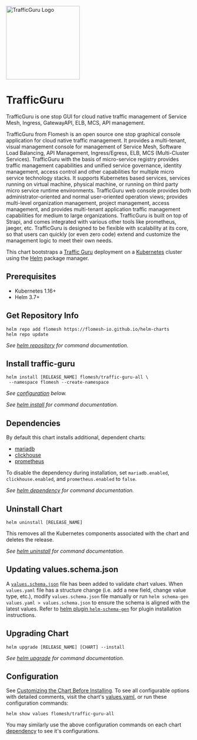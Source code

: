 <img src="https://raw.githubusercontent.com/flomesh-io/traffic-guru/main/packages/gui/src/assets/img/logo2.png" width="200" alt="TrafficGuru Logo"/><br/>
# TrafficGuru
 
TrafficGuru is one stop GUI for cloud native traffic management of Service Mesh, Ingress, GatewayAPI, ELB, MCS, API management.

TrafficGuru from Flomesh is an open source one stop graphical console application for cloud native traffic management. It provides a multi-tenant, visual management console for management of Service Mesh, Software Load Balancing, API Management, Ingress/Egress, ELB, MCS (Multi-Cluster Services).
TrafficGuru with the basis of micro-service registry provides traffic management capabilities and unified service governance, identity management, access control and other capabilities for multiple micro service technology stacks. It supports Kubernetes based services, services running on virtual machine, physical machine, or running on third party micro service runtime environments.
TrafficGuru web console provides both administrator-oriented and normal user-oriented operation views; provides multi-level organization management, project management, access management, and provides multi-tenant application traffic management capabilities for medium to large organizations.
TrafficGuru is built on top of Strapi, and comes integrated with various other tools like prometheus, jaeger, etc. TrafficGuru is designed to be  flexible with scalability at its core, so that users can quickly (or even zero code) extend and customize the management logic to meet their own needs.


This chart bootstraps a [Traffic Guru](https://flomesh.io/traffic-guru) deployment on a [Kubernetes](http://kubernetes.io) cluster using the [Helm](https://helm.sh) package manager.


## Prerequisites

- Kubernetes 1.16+
- Helm 3.7+

## Get Repository Info

```console
helm repo add flomesh https://flomesh-io.github.io/helm-charts
helm repo update
```

_See [helm repository](https://helm.sh/docs/helm/helm_repo/) for command documentation._

## Install traffic-guru


```console
helm install [RELEASE_NAME] flomesh/traffic-guru-all \
 --namespace flomesh --create-namespace
```
_See [configuration](#configuration) below._

_See [helm install](https://helm.sh/docs/helm/helm_install/) for command documentation._

## Dependencies

By default this chart installs additional, dependent charts:

- [mariadb](https://mariadb.org/)
- [clickhouse](https://clickhouse.com/)
- [prometheus](https://prometheus.io/)

To disable the dependency during installation, set `mariadb.enabled`, `clickhouse.enabled`, and `prometheus.enabled` to `false`.

_See [helm dependency](https://helm.sh/docs/helm/helm_dependency/) for command documentation._

## Uninstall Chart

```console
helm uninstall [RELEASE_NAME]
```

This removes all the Kubernetes components associated with the chart and deletes the release.

_See [helm uninstall](https://helm.sh/docs/helm/helm_uninstall/) for command documentation._

## Updating values.schema.json

A [`values.schema.json`](https://helm.sh/docs/topics/charts/#schema-files) file has been added to validate chart values. When `values.yaml` file has a structure change (i.e. add a new field, change value type, etc.), modify `values.schema.json` file manually or run `helm schema-gen values.yaml > values.schema.json` to ensure the schema is aligned with the latest values. Refer to [helm plugin `helm-schema-gen`](https://github.com/karuppiah7890/helm-schema-gen) for plugin installation instructions.

## Upgrading Chart

```console
helm upgrade [RELEASE_NAME] [CHART] --install
```

_See [helm upgrade](https://helm.sh/docs/helm/helm_upgrade/) for command documentation._


## Configuration

See [Customizing the Chart Before Installing](https://helm.sh/docs/intro/using_helm/#customizing-the-chart-before-installing). To see all configurable options with detailed comments, visit the chart's [values.yaml](./values.yaml), or run these configuration commands:

```console
helm show values flomesh/traffic-guru-all
```

You may similarly use the above configuration commands on each chart [dependency](#dependencies) to see it's configurations.